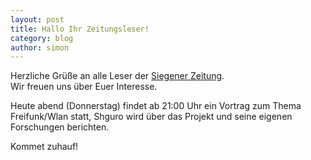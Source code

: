 ```yaml
---
layout: post
title: Hallo Ihr Zeitungsleser!
category: blog
author: simon
---
```

Herzliche Grüße an alle Leser der [Siegener Zeitung](http://www.siegener-zeitung.de/a/665673/34hasis34-wollen-mehr-wissen).  
Wir freuen uns über Euer Interesse.  

Heute abend (Donnerstag) findet ab 21:00 Uhr ein Vortrag zum Thema Freifunk/Wlan statt, Shguro wird über das Projekt und seine eigenen Forschungen berichten.  

Kommet zuhauf!

